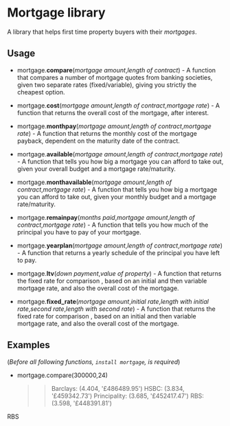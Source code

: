 # Mortgage library
A library that helps first time property buyers with their *mortgages*.

## Usage
- mortgage.**compare**(*mortgage amount*,*length of contract*) - A function that compares a number of mortgage quotes from banking societies, given two separate rates (fixed/variable), giving you strictly the cheapest option.

- mortgage.**cost**(*mortgage amount*,*length of contract*,*mortgage rate*) - A function that returns the overall cost of the mortgage, after interest.

- mortgage.**monthpay**(*mortgage amount*,*length of contract*,*mortgage rate*) - A function that returns the monthly cost of the mortgage payback, dependent on the maturity date of the contract.

- mortgage.**available**(*mortgage amount*,*length of contract*,*mortgage rate*) - A function that tells you how big a mortgage you can afford to take out, given your overall budget and a mortgage rate/maturity.

- mortgage.**monthavailable**(*mortgage amount*,*length of contract*,*mortgage rate*) - A function that tells you how big a mortgage you can afford to take out, given your monthly budget and a mortgage rate/maturity.

- mortgage.**remainpay**(*months paid*,*mortgage amount*,*length of contract*,*mortgage rate*) - A function that tells you how much of the principal you have to pay of your mortgage.

- mortgage.**yearplan**(*mortgage amount*,*length of contract*,*mortgage rate*) - A function that returns a yearly schedule of the principal you have left to pay.

- mortgage.**ltv**(*down payment*,*value of property*) - A function that returns the fixed rate for comparison , based on an initial and then variable mortgage rate, and also the overall cost of the mortgage.

- mortgage.**fixed_rate**(*mortgage amount*,*initial rate*,*length with initial rate*,*second rate*,*length with second rate*) - A function that returns the fixed rate for comparison , based on an initial and then variable mortgage rate, and also the overall cost of the mortgage.

## Examples
(*Before all following functions, `install mortgage`, is required*)

- mortgage.compare(300000,24)
    >> Barclays:     (4.404, '£486489.95')
HSBC:         (3.834, '£459342.73')
Principality: (3.685, '£452417.47')
RBS:          (3.598, '£448391.81')

RBS